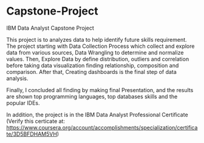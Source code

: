 # Capstone-Project
IBM Data Analyst Capstone Project


This project is to  analyzes data to help identify future skills requirement.
The project starting with Data Collection Process which collect and explore data from various sources, Data Wrangling to determine and normalize values. Then, Explore Data by define distribution, outliers and correlation before taking data visualization finding relationship, composition and comparison. After that, Creating dashboards is the final step of data analysis.

Finally, I concluded all finding by making final Presentation, and the results are shown top programming languages, top databases skills and the popular IDEs.

In addition, the project is in the IBM Data Analyst Professional Certificate (Verify this certicate at:  https://www.coursera.org/account/accomplishments/specialization/certificate/3D5BFDHAM5VH)

